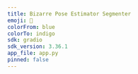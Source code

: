 ```yaml
---
title: Bizarre Pose Estimator Segmenter
emoji: 🐢
colorFrom: blue
colorTo: indigo
sdk: gradio
sdk_version: 3.36.1
app_file: app.py
pinned: false
---
```

